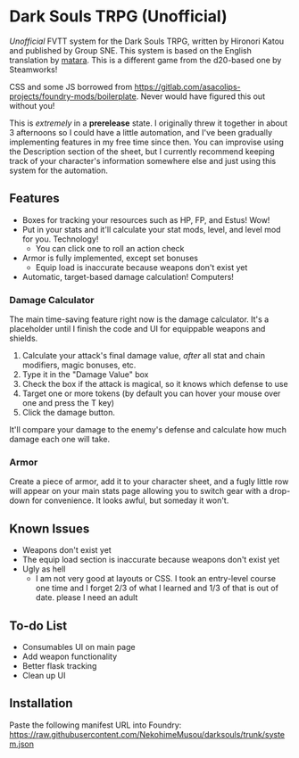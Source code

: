 # Dark Souls TRPG (Unofficial)

*Unofficial* FVTT system for the Dark Souls TRPG, written by Hironori Katou and published by Group SNE. This system is based on the English translation by [matara](https://mataramakesgames.carrd.co/). This is a different game from the d20-based one by Steamworks!

CSS and some JS borrowed from <https://gitlab.com/asacolips-projects/foundry-mods/boilerplate>. Never would have figured this out without you!

This is *extremely* in a **prerelease** state. I originally threw it together in about 3 afternoons so I could have a little automation, and I've been gradually implementing features in my free time since then. You can improvise using the Description section of the sheet, but I currently recommend keeping track of your character's information somewhere else and just using this system for the automation.

## Features

- Boxes for tracking your resources such as HP, FP, and Estus! Wow!
- Put in your stats and it'll calculate your stat mods, level, and level mod for you. Technology!
  - You can click one to roll an action check
- Armor is fully implemented, except set bonuses
  - Equip load is inaccurate because weapons don't exist yet
- Automatic, target-based damage calculation! Computers!

### Damage Calculator

The main time-saving feature right now is the damage calculator. It's a placeholder until I finish the code and UI for equippable weapons and shields.

1. Calculate your attack's final damage value, *after* all stat and chain modifiers, magic bonuses, etc.
2. Type it in the "Damage Value" box
3. Check the box if the attack is magical, so it knows which defense to use
4. Target one or more tokens (by default you can hover your mouse over one and press the T key)
5. Click the damage button.

It'll compare your damage to the enemy's defense and calculate how much damage each one will take.

### Armor

Create a piece of armor, add it to your character sheet, and a fugly little row will appear on your main stats page allowing you to switch gear with a drop-down for convenience. It looks awful, but someday it won't.

## Known Issues

- Weapons don't exist yet
- The equip load section is inaccurate because weapons don't exist yet
- Ugly as hell
  - I am not very good at layouts or CSS. I took an entry-level course one time and I forget 2/3 of what I learned and 1/3 of that is out of date. please I need an adult

## To-do List

- Consumables UI on main page
- Add weapon functionality
- Better flask tracking
- Clean up UI

## Installation

Paste the following manifest URL into Foundry: <https://raw.githubusercontent.com/NekohimeMusou/darksouls/trunk/system.json>
